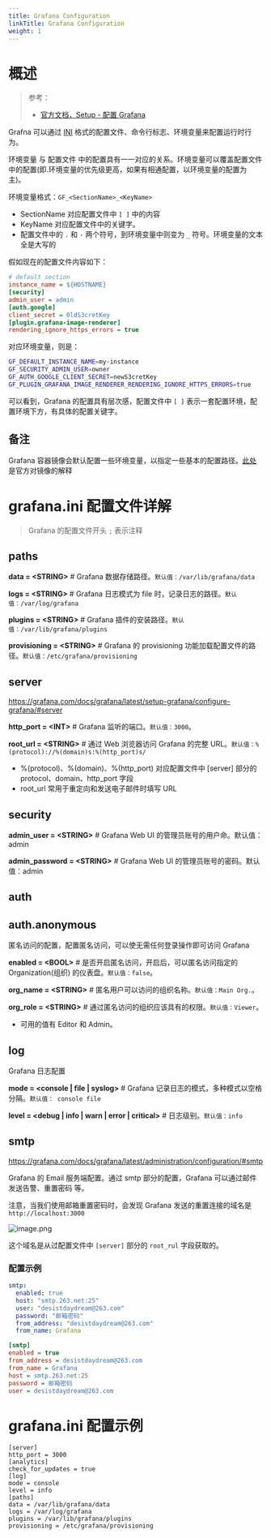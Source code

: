 ```yaml
---
title: Grafana Configuration
linkTitle: Grafana Configuration
weight: 1
---
```


# 概述

> 参考：
> 
> - [官方文档，Setup - 配置 Grafana](https://grafana.com/docs/grafana/latest/setup-grafana/configure-grafana/)

Grafna 可以通过 [INI](/docs/2.编程/无法分类的语言/INI.md) 格式的配置文件、命令行标志、环境变量来配置运行时行为。

环境变量 与 配置文件 中的配置具有一一对应的关系。环境变量可以覆盖配置文件中的配置(即.环境变量的优先级更高，如果有相通配置，以环境变量的配置为主)。

环境变量格式：`GF_<SectionName>_<KeyName>`

- SectionName 对应配置文件中 `[ ]` 中的内容
- KeyName 对应配置文件中的关键字。
- 配置文件中的 `.` 和 `-` 两个符号，到环境变量中则变为 `_` 符号。环境变量的文本全是大写的

假如现在的配置文件内容如下：

```ini
# default section
instance_name = ${HOSTNAME}
[security]
admin_user = admin
[auth.google]
client_secret = 0ldS3cretKey
[plugin.grafana-image-renderer]
rendering_ignore_https_errors = true
```

对应环境变量，则是：

```bash
GF_DEFAULT_INSTANCE_NAME=my-instance
GF_SECURITY_ADMIN_USER=owner
GF_AUTH_GOOGLE_CLIENT_SECRET=newS3cretKey
GF_PLUGIN_GRAFANA_IMAGE_RENDERER_RENDERING_IGNORE_HTTPS_ERRORS=true
```

可以看到，Grafana 的配置具有层次感，配置文件中 `[ ]` 表示一套配置环境，配置环境下方，有具体的配置关键字。

## 备注

Grafana 容器镜像会默认配置一些环境变量，以指定一些基本的配置路径。[此处](https://grafana.com/docs/grafana/latest/administration/configure-docker/)是官方对镜像的解释

# grafana.ini 配置文件详解

> Grafana 的配置文件开头 `;` 表示注释

## paths

**data = \<STRING>** # Grafana 数据存储路径。`默认值：/var/lib/grafana/data`

**logs = \<STRING>** # Grafana 日志模式为 file 时，记录日志的路径。`默认值：/var/log/grafana`

**plugins = \<STRING>** # Grafana 插件的安装路径。`默认值：/var/lib/grafana/plugins`

**provisioning = \<STRING>** # Grafana 的 provisioning 功能加载配置文件的路径。`默认值：/etc/grafana/provisioning`

## server

https://grafana.com/docs/grafana/latest/setup-grafana/configure-grafana/#server

**http_port = \<INT>** # Grafana 监听的端口。`默认值：3000`。

**root_url = \<STRING>** # 通过 Web 浏览器访问 Grafana 的完整 URL。`默认值：%(protocol)://%(domain)s:%(http_port)s/`

- %(protocol)、%(domain)、%(http_port) 对应配置文件中 \[server] 部分的 protocol、domain、http_port 字段
- root_url 常用于重定向和发送电子邮件时填写 URL

## security

**admin_user = \<STRING>** # Grafana Web UI 的管理员账号的用户命。默认值：admin

**admin_password = \<STRING>** # Grafana Web UI 的管理员账号的密码。默认值：admin

## auth

## auth.anonymous

匿名访问的配置，配置匿名访问，可以使无需任何登录操作即可访问 Grafana

**enabled = \<BOOL>** # 是否开启匿名访问，开启后，可以匿名访问指定的 Organization(组织) 的仪表盘。`默认值：false`。

**org_name = \<STRING>** # 匿名用户可以访问的组织名称。`默认值：Main Org.`。

**org_role = \<STRING>** # 通过匿名访问的组织应该具有的权限。`默认值：Viewer`。

- 可用的值有 Editor 和 Admin。

## log

Grafana 日志配置

**mode = \<console | file | syslog>** # Grafana 记录日志的模式，多种模式以空格分隔。`默认值： console file`

**level = \<debug | info | warn | error | critical>** # 日志级别。`默认值：info`

## smtp

https://grafana.com/docs/grafana/latest/administration/configuration/#smtp

Grafana 的 Email 服务端配置。通过 smtp 部分的配置，Grafana 可以通过邮件 发送告警、重置密码 等。

注意，当我们使用邮箱重置密码时，会发现 Grafana 发送的重置连接的域名是 `http://localhost:3000`

![image.png](https://notes-learning.oss-cn-beijing.aliyuncs.com/shgqef/1639992484686-2a5d4b08-6d1e-412c-a557-a82ade2ea984.png)

这个域名是从过配置文件中 `[server]` 部分的 `root_rul` 字段获取的。

### 配置示例

```yaml
smtp:
  enabled: true
  host: "smtp.263.net:25"
  user: "desistdaydream@263.com"
  password: "邮箱密码"
  from_address: "desistdaydream@263.com"
  from_name: Grafana
```

```ini
[smtp]
enabled = true
from_address = desistdaydream@263.com
from_name = Grafana
host = smtp.263.net:25
password = 邮箱密码
user = desistdaydream@263.com
```

# grafana.ini 配置示例

```git
[server]
http_port = 3000
[analytics]
check_for_updates = true
[log]
mode = console
level = info
[paths]
data = /var/lib/grafana/data
logs = /var/log/grafana
plugins = /var/lib/grafana/plugins
provisioning = /etc/grafana/provisioning
```
